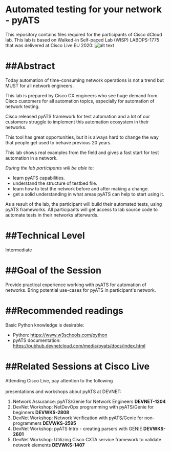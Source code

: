 # Automated testing for your network - pyATS

This repository contains files required for the participants of Cisco dCloud lab.
This lab is based on Walked-in Self-paced Lab (WISP) LABOPS-1775 that was delivered at Cisco Live EU 2020:
![alt text](https://pubhub.devnetcloud.com/media/pyats/docs/_images/logo.png)

##Abstract
================================================
Today automation of time-consuming network operations is not a trend but MUST for all network engineers.

This lab is prepared by Cisco CX engineers who see huge demand from Cisco customers for all automation topics, especially for automation of network testing.

Cisco released pyATS framework for test automation and a lot of our customers struggle to implement this automation ecosystem in their networks.

This tool has great opportunities, but it is always hard to change the way that people get used to behave previous 20 years.

This lab shows real examples from the field and gives a fast start for test automation in a network.

*During the lab participants will be able to*:
- learn pyATS capabilities.
- understand the structure of testbed file.
- learn how to test the network before and after making a change.
- get a solid understanding in what areas pyATS can help to start using it.

As a result of the lab, the participant will build their automated tests, using pyATS frameworks.
All participants will get access to lab source code to automate tests in their networks afterwards.

##Technical Level
================
Intermediate

##Goal of the Session
=========================================================
Provide practical experience working with pyATS for automation of networks.
Bring potential use-cases for pyATS in participant's network.

##Recommended readings
=======================================================
Basic Python knowledge is desirable:
- Python: https://www.w3schools.com/python
- pyATS documentation: https://pubhub.devnetcloud.com/media/pyats/docs/index.html

##Related Sessions at Cisco Live
=========================================================
Attending Cisco Live, pay attention to the following<br></br>
presentations and workshops about pyATS at DEVNET:
1.	Network Assurance: pyATS/Genie for Network Engineers
	**DEVNET-1204**
2.	DevNet Workshop: NetDevOps programming with pyATS/Genie for beginners
	**DEVWKS-2808**
3.	DevNet Workshop: Network Verification with pyATS/Genie for non-programmers
	**DEVWKS-2595**
4.	DevNet Workshop: pyATS Intro - creating parsers with GENIE
	**DEVWKS-2601**
5.	DevNet Workshop: Utilizing Cisco CXTA service framework to validate network elements
	**DEVWKS-1407**


